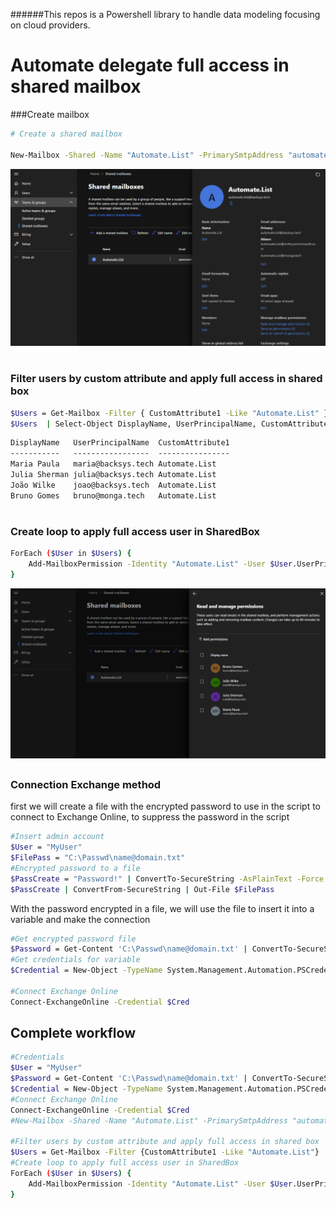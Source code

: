 
######This repos is a Powershell library to handle data modeling focusing on cloud providers.
# Automate delegate full access in shared mailbox


###Create mailbox

```bash
# Create a shared mailbox

New-Mailbox -Shared -Name "Automate.List" -PrimarySmtpAddress "automate.list@backsys.tech"

```
![](https://github.com/BrunoPolezaGomes/PowerShell/blob/main/Shared_MailBox_Automate_Delegate_User/Images/Shared_Mailbox_Created.png?raw=true)

# 

### Filter users by custom attribute and apply full access in shared box
```bash
$Users = Get-Mailbox -Filter { CustomAttribute1 -Like "Automate.List" }
$Users  | Select-Object DisplayName, UserPrincipalName, CustomAttribute1
```
```xml
DisplayName   UserPrincipalName  CustomAttribute1
-----------   -----------------  ----------------
Maria Paula   maria@backsys.tech Automate.List
Julia Sherman julia@backsys.tech Automate.List
João Wilke    joao@backsys.tech  Automate.List
Bruno Gomes   bruno@monga.tech   Automate.List

```
# 

### Create loop to apply full access user in SharedBox

```bash
ForEach ($User in $Users) {
    Add-MailboxPermission -Identity "Automate.List" -User $User.UserPrincipalName -AccessRights FullAccess -InheritanceType All
}
```
![](https://github.com/BrunoPolezaGomes/PowerShell/blob/main/Shared_MailBox_Automate_Delegate_User/Images/Shared_Mailbox_Users.png?raw=true)


## 
### Connection Exchange method

first we will create a file with the encrypted password to use in the script to connect to Exchange Online, to suppress the password in the script

```bash
#Insert admin account
$User = "MyUser"
$FilePass = "C:\Passwd\name@domain.txt"
#Encrypted password to a file
$PassCreate = "Password!" | ConvertTo-SecureString -AsPlainText -Force
$PassCreate | ConvertFrom-SecureString | Out-File $FilePass
```

With the password encrypted in a file, we will use the file to insert it into a variable and make the connection

```bash
#Get encrypted password file
$Password = Get-Content 'C:\Passwd\name@domain.txt' | ConvertTo-SecureString
#Get credentials for variable
$Credential = New-Object -TypeName System.Management.Automation.PSCredential -ArgumentList $User, $Password

#Connect Exchange Online
Connect-ExchangeOnline -Credential $Cred
```

## Complete workflow

```bash
#Credentials
$User = "MyUser"
$Password = Get-Content 'C:\Passwd\name@domain.txt' | ConvertTo-SecureString
$Credential = New-Object -TypeName System.Management.Automation.PSCredential -ArgumentList $User, $Password
#Connect Exchange Online
Connect-ExchangeOnline -Credential $Cred
#New-Mailbox -Shared -Name "Automate.List" -PrimarySmtpAddress "automate.list@backsys.tech"

#Filter users by custom attribute and apply full access in shared box
$Users = Get-Mailbox -Filter {CustomAttribute1 -Like "Automate.List"}
#Create loop to apply full access user in SharedBox
ForEach ($User in $Users) {
    Add-MailboxPermission -Identity "Automate.List" -User $User.UserPrincipalName -AccessRights FullAccess -InheritanceType All
}
```

